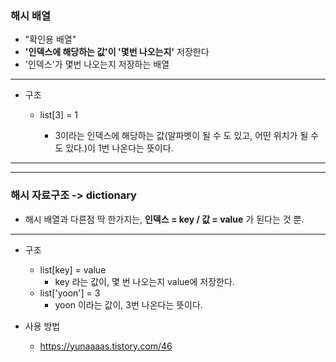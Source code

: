 ### 해시 배열

- "확인용 배열"
- **'인덱스에 해당하는 값'이 '몇번 나오는지'** 저장한다
- '인덱스'가 몇번 나오는지 저장하는 배열

---

- 구조

  - list[3] = 1

    - 3이라는 인덱스에 해당하는 값(알파벳이 될 수 도 있고, 어떤 위치가 될 수도 있다.)이 1번 나온다는 뜻이다.

    

---

---



### 해시 자료구조 -> dictionary

- 해시 배열과 다른점 딱 한가지는, **인덱스 = key / 값 = value** 가 된다는 것 뿐.

---

- 구조

  - list[key] = value 
    - key 라는 값이, 몇 번 나오는지 value에 저장한다.
  - list['yoon'] = 3
    - yoon 이라는 값이, 3번 나온다는 뜻이다.

  

- 사용 방법

  - https://yunaaaas.tistory.com/46